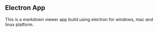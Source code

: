 ## Electron App

This is a markdown viewer app build using electron for windows, mac and linux platform.
